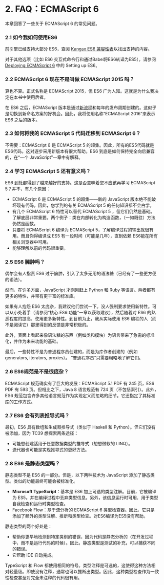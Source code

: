 # 2. FAQ：ECMAScript 6

本章回答了一些关于 ECMAScript 6 的常见问题。

### 2.1 如今我如何使用ES6

前引擎已经支持大部分 ES6，查阅 [Kangax ES6 兼容性表](http://kangax.github.io/compat-table/es6/)以找出支持的内容。

对于其他选项（比如 ES6 交互式命令行和通过Babel将ES6转译为ES5），请参阅 [Deploying ECMAScript 6](https://leanpub.com/setting-up-es6/read#ch\_deploying-es6) 中的 Setting up ES6。

### 2.2 ECMAScript 6 现在不是叫做 ECMAScript 2015 吗？

算也不算。正式名称是 ECMAScript 2015，但 ES6 广为人知。这就是为什么我决定在本书中使用后者。

在 ES6 之后，ECMAScript 版本是通过[新流程](https://tc39.es/process-document/)和每年的发布周期创建的。这似乎是切换到新命名方案的好机会。因此，我将使用名称“ECMAScript 2016”来表示 ES6 之后的版本。

### 2.3 如何将我的 ECMAScript 5 代码迁移到 ECMAScript 6？

不需要：ECMAScript 6 是 ECMAScript 5 的超集。因此，所有的ES5代码就是ES6代码。这对逐步采用新版本有很大帮助。ES6 到底是如何保持完全向后兼容的，在“一个 JavaScript”一章中有解释。

### 2.4 学习 ECMAScript 5 还有意义吗？

ES6 到处都得到了越来越好的支持。这是否意味着您不应该再学习 ECMAScript 5？并不，有几个原因：

* ECMAScript 6 是 ECMAScript 5 的超集——新的 JavaScript 版本绝不能破坏现有代码。因此，您学到的有关 ECMAScript 5 的任何知识都不会白学。
* 有几个 ECMAScript 6 特性可以替代 ECMAScript 5 ，但它们仍然是基础。了解底层非常重要。两个例子：类在内部转化为构造函数，（一如既往）方法仍然是函数。
* 只要将 ECMAScript 6 编译为 ECMAScript 5，了解编译过程的输出就很有用。而且你得编译成 ES5 有一段时间（可能是几年），直到依赖 ES6能在所有相关浏览器中可用。
* 能够理解以前的代码很重要。

### 2.5 ES6 臃肿吗？

偶尔会有人指责 ES6 过于臃肿，引入了太多无用的语法糖（已经有了一些更方便的语法）。

然而，在许多方面，JavaScript 才刚刚赶上 Python 和 Ruby 等语言。两者都有更多的特性，并带有更丰富的标准库。

如果有人抱怨 ES6 太庞杂，我建议他们尝试一下。没人强制要求使用新特性。可以从小处着手（请参阅“核心 ES6 功能”一章以获取建议），然后随着对 ES6 的熟悉程度的提高，使用更多新特性。到目前为止，我从实际使用 ES6 编程的人（而不是阅读它）那里得到的反馈是非常积极的。

此外，表面上看起来像语法糖的东西（例如类和模块）为语言带来了急需的标准化，并作为未来功能的基础。

最后，一些特性不是为普通程序员创建的，而是为库作者创建的（例如 generators, iterators, proxies）。 “普通程序员”只需要粗略地了解它们。

### 2.6 ES6规范是不是很庞杂？

ECMAScript 规范确实有了巨大的发展：ECMAScript 5.1 PDF 有 245 页，ES6 PDF 有 593 页。但相比之下，Java 8 语言规范有 724 页（不包括索引）。此外，ES6 规范包含许多其他语言规范作为实现定义而忽略的细节。它还指定了其标准库的工作方式。

### 2.7 ES6 会有列表推导式吗？

最初，ES6 具有数组和生成器推导式（类似于 Haskell 和 Python）。但它们没有被添加，因为 TC39 想探索两条途径：

* 可能想创建适用于任意数据类型的推导式（想想微软的 LINQ）。
* 迭代器也可能是实现推导式的更好方法。

### 2.8 ES6 是静态类型吗？&#x20;

静态类型不是 ES6 的一部分。但是，以下两种技术为 JavaScript 添加了静态类型。类似的功能最终可能会被标准化。

* **Microsoft TypeScript**：基本是 ES6 加上可选的类型注解。目前，它被编译为 ES5，并在编译过程中丢弃类型信息。另外，该信息运行时可用，用于类型自我检查和运行时类型检查。
* Facebook Flow：基于流分析的 ECMAScript 6 类型检查器。因此，它只是添加了额外的类型注解、推断和类型检查。对ES6编译为ES5没有帮助。

静态类型的两个好处是：

* 帮助你更早地检测到特定类别的错误，因为代码是静态分析的（在开发过程中，而不是运行代码的时候）。因此，静态类型是测试的补充，可以捕获不同的错误。
* 它帮助 IDE 自动完成。

TypeScript 和 Flow 都使用相同的符号。类型注释是可选的，这使得这种方法相对轻量级。即使没有注释，通常也可以推断出类型。因此，这种类型检查作为一致性检查甚至对完全未注释的代码很有用。

